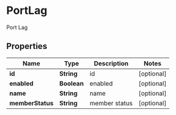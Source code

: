 

# PortLag

Port Lag

## Properties

| Name | Type | Description | Notes |
|------------ | ------------- | ------------- | -------------|
|**id** | **String** | id |  [optional] |
|**enabled** | **Boolean** | enabled |  [optional] |
|**name** | **String** | name |  [optional] |
|**memberStatus** | **String** | member status |  [optional] |



